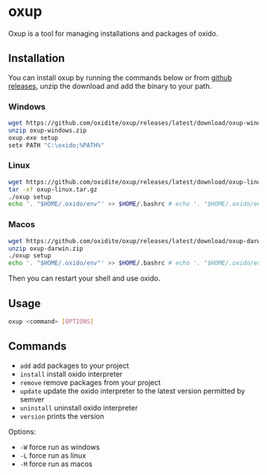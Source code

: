 # oxup

Oxup is a tool for managing installations and packages of oxido.

## Installation

You can install oxup by running the commands below or from [github releases](https://github.com/oxidite/oxup/releases), unzip the download and add the binary to your path.

### Windows

```sh
wget https://github.com/oxidite/oxup/releases/latest/download/oxup-windows.zip
unzip oxup-windows.zip
oxup.exe setup
setx PATH "C:\oxido;%PATH%"
```

### Linux

```bash
wget https://github.com/oxidite/oxup/releases/latest/download/oxup-linux.tar.gz
tar -xf oxup-linux.tar.gz
./oxup setup
echo '. "$HOME/.oxido/env"' >> $HOME/.bashrc # echo '. "$HOME/.oxido/env"' >> $HOME/.bashrc # .zshrc if you use zsh c if you use zsh
```

### Macos

```bash
wget https://github.com/oxidite/oxup/releases/latest/download/oxup-darwin.zip
unzip oxup-darwin.zip
./oxup setup
echo '. "$HOME/.oxido/env"' >> $HOME/.bashrc # echo '. "$HOME/.oxido/env"' >> $HOME/.zshrc # .zshrc if you use zsh
```

Then you can restart your shell and use oxido.

## Usage

```bash
oxup <command> [OPTIONS]
```

## Commands

- `add` add packages to your project
- `install` install oxido interpreter
- `remove` remove packages from your project
- `update` update the oxido interpreter to the latest version permitted by semver
- `uninstall` uninstall oxido interpreter
- `version` prints the version

Options:
- `-W` force run as windows
- `-L` force run as linux
- `-M` force run as macos
